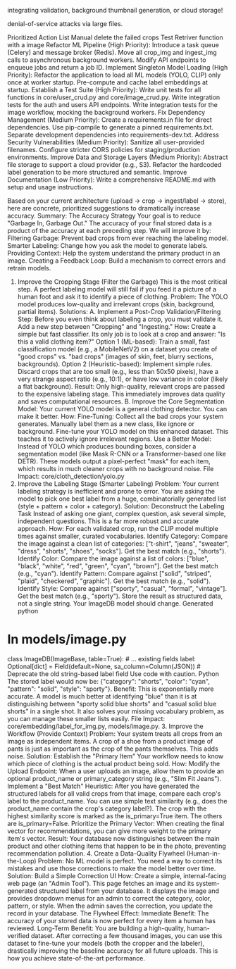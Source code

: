 integrating validation, background thumbnail generation, or cloud storage!

denial-of-service attacks via large files.


Prioritized Action List
Manual delete the failed crops
Test Retriver function with a image
Refactor ML Pipeline (High Priority):
Introduce a task queue (Celery) and message broker (Redis).
Move all crop_img and ingest_img calls to asynchronous background workers.
Modify API endpoints to enqueue jobs and return a job ID.
Implement Singleton Model Loading (High Priority):
Refactor the application to load all ML models (YOLO, CLIP) only once at worker startup.
Pre-compute and cache label embeddings at startup.
Establish a Test Suite (High Priority):
Write unit tests for all functions in core/user_crud.py and core/image_crud.py.
Write integration tests for the auth and users API endpoints.
Write integration tests for the image workflow, mocking the background workers.
Fix Dependency Management (Medium Priority):
Create a requirements.in file for direct dependencies.
Use pip-compile to generate a pinned requirements.txt.
Separate development dependencies into requirements-dev.txt.
Address Security Vulnerabilities (Medium Priority):
Sanitize all user-provided filenames.
Configure stricter CORS policies for staging/production environments.
Improve Data and Storage Layers (Medium Priority):
Abstract file storage to support a cloud provider (e.g., S3).
Refactor the hardcoded label generation to be more structured and semantic.
Improve Documentation (Low Priority):
Write a comprehensive README.md with setup and usage instructions.

Based on your current architecture (upload -> crop -> ingest/label -> store), here are concrete, prioritized suggestions to dramatically increase accuracy.
Summary: The Accuracy Strategy
Your goal is to reduce "Garbage In, Garbage Out." The accuracy of your final stored data is a product of the accuracy at each preceding step. We will improve it by:
Filtering Garbage: Prevent bad crops from ever reaching the labeling model.
Smarter Labeling: Change how you ask the model to generate labels.
Providing Context: Help the system understand the primary product in an image.
Creating a Feedback Loop: Build a mechanism to correct errors and retrain models.
1. Improve the Cropping Stage (Filter the Garbage)
This is the most critical step. A perfect labeling model will still fail if you feed it a picture of a human foot and ask it to identify a piece of clothing.
Problem: The YOLO model produces low-quality and irrelevant crops (skin, background, partial items).
Solutions:
A. Implement a Post-Crop Validation/Filtering Step:
Before you even think about labeling a crop, you must validate it. Add a new step between "Cropping" and "Ingesting."
How: Create a simple but fast classifier. Its only job is to look at a crop and answer: "Is this a valid clothing item?"
Option 1 (ML-based): Train a small, fast classification model (e.g., a MobileNetV2) on a dataset you create of "good crops" vs. "bad crops" (images of skin, feet, blurry sections, backgrounds).
Option 2 (Heuristic-based): Implement simple rules. Discard crops that are too small (e.g., less than 50x50 pixels), have a very strange aspect ratio (e.g., 10:1), or have low variance in color (likely a flat background).
Result: Only high-quality, relevant crops are passed to the expensive labeling stage. This immediately improves data quality and saves computational resources.
B. Improve the Core Segmentation Model:
Your current YOLO model is a general clothing detector. You can make it better.
How:
Fine-Tuning: Collect all the bad crops your system generates. Manually label them as a new class, like ignore or background. Fine-tune your YOLO model on this enhanced dataset. This teaches it to actively ignore irrelevant regions.
Use a Better Model: Instead of YOLO which produces bounding boxes, consider a segmentation model (like Mask R-CNN or a Transformer-based one like DETR). These models output a pixel-perfect "mask" for each item, which results in much cleaner crops with no background noise.
File Impact: core/cloth_detection/yolo.py
2. Improve the Labeling Stage (Smarter Labeling)
Problem: Your current labeling strategy is inefficient and prone to error. You are asking the model to pick one best label from a huge, combinatorially generated list (style + pattern + color + category).
Solution: Deconstruct the Labeling Task
Instead of asking one giant, complex question, ask several simple, independent questions. This is a far more robust and accurate approach.
How: For each validated crop, run the CLIP model multiple times against smaller, curated vocabularies.
Identify Category: Compare the image against a clean list of categories: ["t-shirt", "jeans", "sweater", "dress", "shorts", "shoes", "socks"]. Get the best match (e.g., "shorts").
Identify Color: Compare the image against a list of colors: ["blue", "black", "white", "red", "green", "cyan", "brown"]. Get the best match (e.g., "cyan").
Identify Pattern: Compare against ["solid", "striped", "plaid", "checkered", "graphic"]. Get the best match (e.g., "solid").
Identify Style: Compare against ["sporty", "casual", "formal", "vintage"]. Get the best match (e.g., "sporty").
Store the result as structured data, not a single string. Your ImageDB model should change.
Generated python
# In models/image.py
class ImageDB(ImageBase, table=True):
    # ... existing fields
    label: Optional[dict] = Field(default=None, sa_column=Column(JSON))
    # Deprecate the old string-based label field
Use code with caution.
Python
The stored label would now be: {"category": "shorts", "color": "cyan", "pattern": "solid", "style": "sporty"}.
Benefit: This is exponentially more accurate. A model is much better at identifying "blue" than it is at distinguishing between "sporty solid blue shorts" and "casual solid blue shorts" in a single shot. It also solves your missing vocabulary problem, as you can manage these smaller lists easily.
File Impact: core/embedding/label_for_img.py, models/image.py.
3. Improve the Workflow (Provide Context)
Problem: Your system treats all crops from an image as independent items. A crop of a shoe from a product image of pants is just as important as the crop of the pants themselves. This adds noise.
Solution: Establish the "Primary Item"
Your workflow needs to know which piece of clothing is the actual product being sold.
How:
Modify the Upload Endpoint: When a user uploads an image, allow them to provide an optional product_name or primary_category string (e.g., "Slim Fit Jeans").
Implement a "Best Match" Heuristic: After you have generated the structured labels for all valid crops from that image, compare each crop's label to the product_name.
You can use simple text similarity (e.g., does the product_name contain the crop's category label?).
The crop with the highest similarity score is marked as the is_primary=True item. The others are is_primary=False.
Prioritize the Primary Vector: When creating the final vector for recommendations, you can give more weight to the primary item's vector.
Result: Your database now distinguishes between the main product and other clothing items that happen to be in the photo, preventing recommendation pollution.
4. Create a Data-Quality Flywheel (Human-in-the-Loop)
Problem: No ML model is perfect. You need a way to correct its mistakes and use those corrections to make the model better over time.
Solution: Build a Simple Correction UI
How:
Create a simple, internal-facing web page (an "Admin Tool").
This page fetches an image and its system-generated structured label from your database.
It displays the image and provides dropdown menus for an admin to correct the category, color, pattern, or style.
When the admin saves the correction, you update the record in your database.
The Flywheel Effect:
Immediate Benefit: The accuracy of your stored data is now perfect for every item a human has reviewed.
Long-Term Benefit: You are building a high-quality, human-verified dataset. After correcting a few thousand images, you can use this dataset to fine-tune your models (both the cropper and the labeler), drastically improving the baseline accuracy for all future uploads. This is how you achieve state-of-the-art performance.